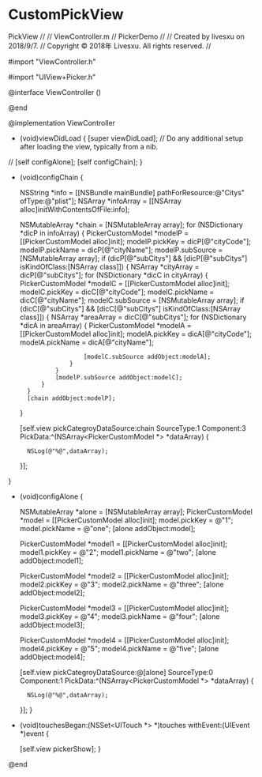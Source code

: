 # CustomPickView
PickView
//
//  ViewController.m
//  PickerDemo
//
//  Created by livesxu on 2018/9/7.
//  Copyright © 2018年 Livesxu. All rights reserved.
//

#import "ViewController.h"

#import "UIView+Picker.h"

@interface ViewController ()

@end

@implementation ViewController

- (void)viewDidLoad {
    [super viewDidLoad];
    // Do any additional setup after loading the view, typically from a nib.
    
//    [self configAlone];
    [self configChain];
}

- (void)configChain {
    
    NSString *info = [[NSBundle mainBundle] pathForResource:@"Citys" ofType:@"plist"];
    NSArray *infoArray = [[NSArray alloc]initWithContentsOfFile:info];
    
    NSMutableArray *chain = [NSMutableArray array];
    for (NSDictionary *dicP in infoArray) {
        PickerCustomModel *modelP = [[PickerCustomModel alloc]init];
        modelP.pickKey = dicP[@"cityCode"];
        modelP.pickName = dicP[@"cityName"];
        modelP.subSource = [NSMutableArray array];
        if (dicP[@"subCitys"] && [dicP[@"subCitys"] isKindOfClass:[NSArray class]]) {
            NSArray *cityArray = dicP[@"subCitys"];
            for (NSDictionary *dicC in cityArray) {
                PickerCustomModel *modelC = [[PickerCustomModel alloc]init];
                modelC.pickKey = dicC[@"cityCode"];
                modelC.pickName = dicC[@"cityName"];
                modelC.subSource = [NSMutableArray array];
                if (dicC[@"subCitys"] && [dicC[@"subCitys"] isKindOfClass:[NSArray class]]) {
                    NSArray *areaArray = dicC[@"subCitys"];
                    for (NSDictionary *dicA in areaArray) {
                        PickerCustomModel *modelA = [[PickerCustomModel alloc]init];
                        modelA.pickKey = dicA[@"cityCode"];
                        modelA.pickName = dicA[@"cityName"];
                        
                        [modelC.subSource addObject:modelA];
                    }
                }
                [modelP.subSource addObject:modelC];
            }
        }
        [chain addObject:modelP];
    }
    
    [self.view pickCategroyDataSource:chain SourceType:1 Component:3 PickData:^(NSArray<PickerCustomModel *> *dataArray) {
        
        NSLog(@"%@",dataArray);
    }];
    
}

- (void)configAlone {
    
    NSMutableArray *alone = [NSMutableArray array];
    PickerCustomModel *model = [[PickerCustomModel alloc]init];
    model.pickKey = @"1";
    model.pickName = @"one";
    [alone addObject:model];
    
    PickerCustomModel *model1 = [[PickerCustomModel alloc]init];
    model1.pickKey = @"2";
    model1.pickName = @"two";
    [alone addObject:model1];
    
    PickerCustomModel *model2 = [[PickerCustomModel alloc]init];
    model2.pickKey = @"3";
    model2.pickName = @"three";
    [alone addObject:model2];
    
    PickerCustomModel *model3 = [[PickerCustomModel alloc]init];
    model3.pickKey = @"4";
    model3.pickName = @"four";
    [alone addObject:model3];
    
    PickerCustomModel *model4 = [[PickerCustomModel alloc]init];
    model4.pickKey = @"5";
    model4.pickName = @"five";
    [alone addObject:model4];
    
    [self.view pickCategroyDataSource:@[alone] SourceType:0 Component:1 PickData:^(NSArray<PickerCustomModel *> *dataArray) {
        
        NSLog(@"%@",dataArray);
    }];
}

- (void)touchesBegan:(NSSet<UITouch *> *)touches withEvent:(UIEvent *)event {
    
    [self.view pickerShow];
}

@end
